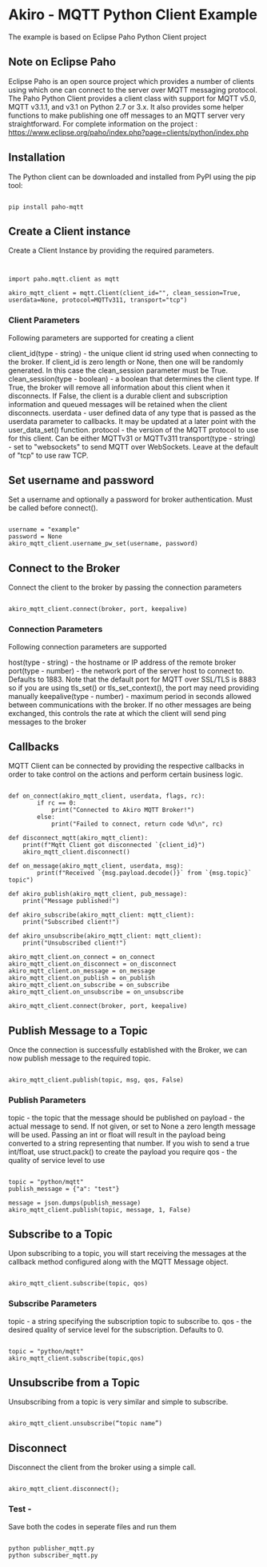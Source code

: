 # Akiro - MQTT Python Client Example

The example is based on Eclipse Paho Python Client project
## Note on Eclipse Paho
Eclipse Paho is an open source project which provides a number of clients using which one can connect to the server over MQTT messaging protocol. The Paho Python Client provides a client class with support for MQTT v5.0, MQTT v3.1.1, and v3.1 on Python 2.7 or 3.x. It also provides some helper functions to make publishing one off messages to an MQTT server very straightforward.
For complete information on the project : https://www.eclipse.org/paho/index.php?page=clients/python/index.php

## Installation
The Python client can be downloaded and installed from PyPI using the pip tool:
<pre><code>
pip install paho-mqtt
</code></pre>


## Create a Client instance
Create a Client Instance by providing the required parameters.

<pre><code>
<!-- var mqttClient = new Paho.MQTT.Client(mqtt broker ip, broker port, your clientId/deviceId) -->
import paho.mqtt.client as mqtt

akiro_mqtt_client = mqtt.Client(client_id="", clean_session=True, userdata=None, protocol=MQTTv311, transport="tcp")
</code></pre>

### Client Parameters
Following parameters are supported for creating a client

client_id(type - string) - the unique client id string used when connecting to the broker. If client_id is zero length or None, then one will be randomly generated. In this case the clean_session parameter must be True.
clean_session(type - boolean) - a boolean that determines the client type. If True, the broker will remove all information about this client when it disconnects. If False, the client is a durable client and subscription information and queued messages will be retained when the client disconnects.
userdata - user defined data of any type that is passed as the userdata parameter to callbacks. It may be updated at a later point with the user_data_set() function.
protocol - the version of the MQTT protocol to use for this client. Can be either MQTTv31 or MQTTv311
transport(type - string) - set to "websockets" to send MQTT over WebSockets. Leave at the default of "tcp" to use raw TCP.

## Set username and password
Set a username and optionally a password for broker authentication. Must be called before connect().

<pre><code>
username = "example"
password = None
akiro_mqtt_client.username_pw_set(username, password)
</code></pre>

## Connect to the Broker
Connect the client to the broker by passing the connection parameters

<pre><code>
akiro_mqtt_client.connect(broker, port, keepalive)
</code></pre>

### Connection Parameters
Following connection parameters are supported

host(type - string) - the hostname or IP address of the remote broker
port(type - number) - the network port of the server host to connect to. Defaults to 1883. Note that the default port for MQTT over SSL/TLS is 8883 so if you are using tls_set() or tls_set_context(), the port may need providing manually
keepalive(type - number) - maximum period in seconds allowed between communications with the broker. If no other messages are being exchanged, this controls the rate at which the client will send ping messages to the broker

## Callbacks
MQTT Client can be connected by providing the respective callbacks in order to take control on the actions and perform certain business logic.

<pre><code>
def on_connect(akiro_mqtt_client, userdata, flags, rc):
        if rc == 0:
            print("Connected to Akiro MQTT Broker!")
        else:
            print("Failed to connect, return code %d\n", rc)

def disconnect_mqtt(akiro_mqtt_client):
    print(f"Mqtt Client got disconnected `{client_id}")
    akiro_mqtt_client.disconnect()

def on_message(akiro_mqtt_client, userdata, msg):
        print(f"Received `{msg.payload.decode()}` from `{msg.topic}` topic")

def akiro_publish(akiro_mqtt_client, pub_message):
	print("Message published!")

def akiro_subscribe(akiro_mqtt_client: mqtt_client):
	print("Subscribed client!")

def akiro_unsubscribe(akiro_mqtt_client: mqtt_client):
	print("Unsubscribed client!")

akiro_mqtt_client.on_connect = on_connect
akiro_mqtt_client.on_disconnect = on_disconnect
akiro_mqtt_client.on_message = on_message
akiro_mqtt_client.on_publish = on_publish
akiro_mqtt_client.on_subscribe = on_subscribe
akiro_mqtt_client.on_unsubscribe = on_unsubscribe

akiro_mqtt_client.connect(broker, port, keepalive)
</code></pre>

## Publish Message to a Topic
Once the connection is successfully established with the Broker, we can now publish message to the required topic. 

<pre><code>
akiro_mqtt_client.publish(topic, msg, qos, False)
</code></pre>

### Publish Parameters

topic - the topic that the message should be published on
payload - the actual message to send. If not given, or set to None a zero length message will be used. Passing an int or float will result in the payload being converted to a string representing that number. If you wish to send a true int/float, use struct.pack() to create the payload you require
qos - the quality of service level to use

<pre><code>
topic = "python/mqtt"
publish_message = {"a": "test"}

message = json.dumps(publish_message)
akiro_mqtt_client.publish(topic, message, 1, False)
</code></pre>

## Subscribe to a Topic
Upon subscribing to a topic, you will start receiving the messages at the callback method configured along with the MQTT Message object.

<pre><code>
akiro_mqtt_client.subscribe(topic, qos)
</code></pre>

### Subscribe Parameters

topic - a string specifying the subscription topic to subscribe to.
qos - the desired quality of service level for the subscription. Defaults to 0.

<pre><code>
topic = "python/mqtt"
akiro_mqtt_client.subscribe(topic,qos)
</code></pre>

## Unsubscribe from a Topic
Unsubscribing from a topic is very similar and simple to subscribe.

<pre><code>
akiro_mqtt_client.unsubscribe(“topic name”)
</code></pre>

## Disconnect
Disconnect the client from the broker using a simple call.

<pre><code>
akiro_mqtt_client.disconnect();
</code></pre>

### Test -
Save both the codes in seperate files and run them 
<pre><code>
python publisher_mqtt.py
python subscriber_mqtt.py
</code></pre>
